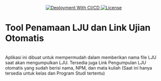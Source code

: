 <p style="text-align:center">
    <a href="https://toolujian.gabut.ga">
        <img src="https://github.com/nurrizki29/toolujian/actions/workflows/ci.yml/badge.svg" alt="Deployment With CI/CD">
    </a>
    <a href="https://github.com/nurrizki29/toolujian/blob/master/LICENSE.md">
        <img src="https://img.shields.io/github/license/nurrizki29/toolujian" alt="License">
    </a>
<br/>

# Tool Penamaan LJU dan Link Ujian Otomatis



<br>
Aplikasi ini dibuat untuk mempermudah dalam memberikan nama file LJU saat akan mengumpulkan LJU. Tersedia juga Link Pengumpulan LJU otomatis yang sudah berisi nama, NPM, dan mata kuliah (Saat ini hanya tersedia untuk kelas dan Program Studi tertentu)
</p>